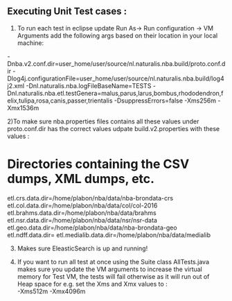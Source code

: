 Executing Unit Test cases :
------------------------------
1) To run each test in eclipse update Run As-> Run configuration -> VM Arguments add the following args based on their location in your local machine:

-Dnba.v2.conf.dir=user_home/user/source/nl.naturalis.nba.build/proto.conf.dir
-Dlog4j.configurationFile=user_home/user/source/nl.naturalis.nba.build/log4j2.xml
-Dnl.naturalis.nba.logFileBaseName=TESTS
-Dnl.naturalis.nba.etl.testGenera=malus,parus,larus,bombus,rhododendron,felix,tulipa,rosa,canis,passer,trientalis
-DsuppressErrors=false
-Xms256m 
-Xmx1536m

2)To make sure nba.properties files contains all these values under  proto.conf.dir has the correct values udpate build.v2.properties with these values :

# Directories containing the CSV dumps, XML dumps, etc.
etl.crs.data.dir=/home/plabon/nba/data/nba-brondata-crs
etl.col.data.dir=/home/plabon/nba/data/col/col-2016
etl.brahms.data.dir=/home/plabon/nba/data/brahms
etl.nsr.data.dir=/home/plabon/nba/data/nsr/nsr-data
etl.geo.data.dir=/home/plabon/nba/data/nba-brondata-geo
etl.ndff.data.dir=<directory containing BRAHMS CSV dumps>
etl.medialib.data.dir=/home/plabon/nba/data/medialib


3) Makes sure EleasticSearch is up and running!

4) If you want to run all test at once using the Suite class AllTests.java makes sure you update the VM arguments to increase the virtual memory for Test VM, the tests will fail otherwise as it will run out of Heap space for 
e.g. set the Xms and Xmx values to :  
-Xms512m 
-Xmx4096m
